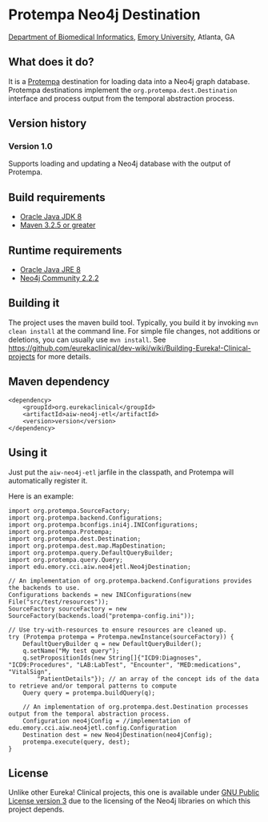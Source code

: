 # Protempa Neo4j Destination

[Department of Biomedical Informatics](http://bmi.emory.edu), [Emory University](http://www.emory.edu), Atlanta, GA

## What does it do?
It is a [Protempa](https://github.com/eurekaclinical/protempa) destination for loading data into a Neo4j graph database. Protempa destinations implement the `org.protempa.dest.Destination` interface and process output from the temporal abstraction process.

## Version history
### Version 1.0
Supports loading and updating a Neo4j database with the output of Protempa.

## Build requirements
* [Oracle Java JDK 8](http://www.oracle.com/technetwork/java/javase/overview/index.html)
* [Maven 3.2.5 or greater](https://maven.apache.org)

## Runtime requirements
* [Oracle Java JRE 8](http://www.oracle.com/technetwork/java/javase/overview/index.html)
* [Neo4j Community 2.2.2](http://neo4j.com)

## Building it
The project uses the maven build tool. Typically, you build it by invoking `mvn clean install` at the command line. For simple file changes, not additions or deletions, you can usually use `mvn install`. See https://github.com/eurekaclinical/dev-wiki/wiki/Building-Eureka!-Clinical-projects for more details.

## Maven dependency
```
<dependency>
    <groupId>org.eurekaclinical</groupId>
    <artifactId>aiw-neo4j-etl</artifactId>
    <version>version</version>
</dependency>
```

## Using it
Just put the `aiw-neo4j-etl` jarfile in the classpath, and Protempa will automatically register it.

Here is an example:
```
import org.protempa.SourceFactory;
import org.protempa.backend.Configurations;
import org.protempa.bconfigs.ini4j.INIConfigurations;
import org.protempa.Protempa;
import org.protempa.dest.Destination;
import org.protempa.dest.map.MapDestination;
import org.protempa.query.DefaultQueryBuilder;
import org.protempa.query.Query;
import edu.emory.cci.aiw.neo4jetl.Neo4jDestination;

// An implementation of org.protempa.backend.Configurations provides the backends to use.
Configurations backends = new INIConfigurations(new File("src/test/resources"));
SourceFactory sourceFactory = new SourceFactory(backends.load("protempa-config.ini"));

// Use try-with-resources to ensure resources are cleaned up.
try (Protempa protempa = Protempa.newInstance(sourceFactory)) {
    DefaultQueryBuilder q = new DefaultQueryBuilder();
    q.setName("My test query");
    q.setPropositionIds(new String[]{"ICD9:Diagnoses", "ICD9:Procedures", "LAB:LabTest", "Encounter", "MED:medications", "VitalSign",     
        "PatientDetails"}); // an array of the concept ids of the data to retrieve and/or temporal patterns to compute
    Query query = protempa.buildQuery(q);

    // An implementation of org.protempa.dest.Destination processes output from the temporal abstraction process.
    Configuration neo4jConfig = //implementation of edu.emory.cci.aiw.neo4jetl.config.Configuration
    Destination dest = new Neo4jDestination(neo4jConfig); 
    protempa.execute(query, dest);
}
```

## License
Unlike other Eureka! Clinical projects, this one is available under [GNU Public License version 3](http://www.gnu.org/licenses/gpl-3.0-standalone.html) due to the licensing of the Neo4j libraries on which this project depends.
